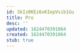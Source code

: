 ```yaml
---
id: SkIz0KEi6xKIepVvib1Gu
title: Pro
desc: ''
updated: 1624470391064
created: 1624470391064
stub: true
---
```


